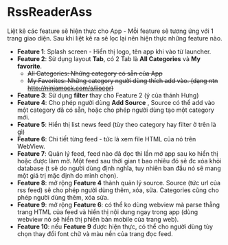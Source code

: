 # RssReaderAss
  Liệt kê các feature sẽ hiện thực cho App - Mỗi feature sẽ tương ứng với 1 trang giao diện. Sau khi liệt kê ra sẽ lọc lại nên hiện thực những feature nào.
  - **Feature 1**: Splash screen - Hiển thị logo, tên app khi vào từ launcher.
  - **Feature 2**: Sử dụng layout **Tab**, có 2 Tab là **All Categories** và **My favorite**.
    - ~~All Categories: Những category có sẵn của App~~
    - ~~My Favorites: Những category người dùng thích add vào. (dạng ntn http://ninjamock.com/s/iioepr)~~
  - **Feature 3**: Sử dụng **filter** thay cho Feature 2 (ý của thánh Hưng)
  - **Feature 4**: Cho phép người dùng **Add Source** , Source có thể add vào một category đã có sẵn, hoặc cho phép người dùng tạo một category mới.
  - **Feature 5**: Hiển thị list news feed (tùy theo category hay filter ở trên là gì)
  - **Feature 6**: Chi tiết từng feed - tức là xem file HTML của nó trên WebView.
  - **Feature 7**: Quản lý feed, feed nào đã đọc thì lần mở app sau ko hiển thị hoặc được làm mờ. Một feed sau thời gian t bao nhiêu đó sẽ đc xóa khỏi database (t sẽ do người dùng định nghĩa, tuy nhiên ban đầu nó sẽ mang một giá trị mặc định do mình chọn).
  - **Feature 8**: mở rộng **Feature 4** thành quản lý source. Source (tức url của rss feed) sẽ cho phép người dùng thêm, xóa, sửa. Categories cũng cho phép người dùng thêm, xóa sửa.
  - **Feature 9**: mở rộng **Feature 6**: có thể ko dùng webview mà parse thẳng trang HTML của feed và hiển thị nội dung ngay trong app (dùng webview nó sẽ hiển thị phiên bản mobile của trang web).
  - **Feature 10**: nếu **Feature 9** được hiện thực, có thể cho người dùng tùy chọn thay đổi font chữ và màu nền của trang đọc feed.
